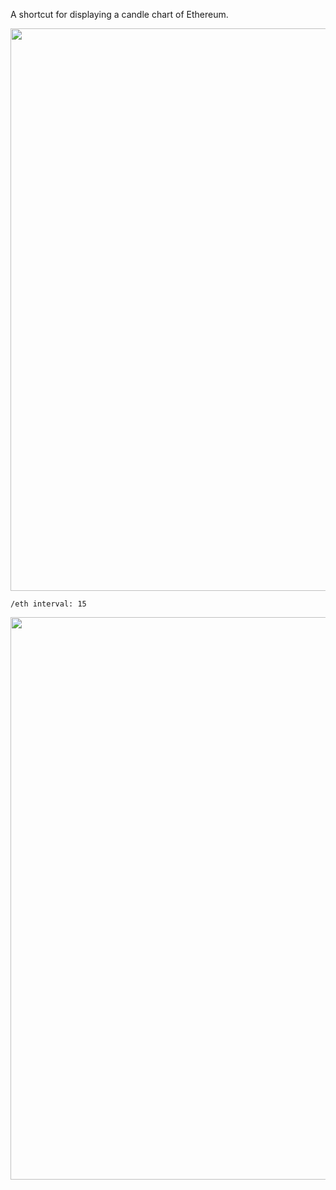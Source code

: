 A shortcut for displaying a candle chart of Ethereum.

<img src="https://user-images.githubusercontent.com/85772166/155598056-95fd73cb-e1bd-4ec1-a135-bf207a00a7eb.png" width="900" />

```
/eth interval: 15
```

<img src="https://user-images.githubusercontent.com/85772166/155597943-4d4c4000-4ac1-4724-ab67-bbfc678ded40.png" width="900" />
